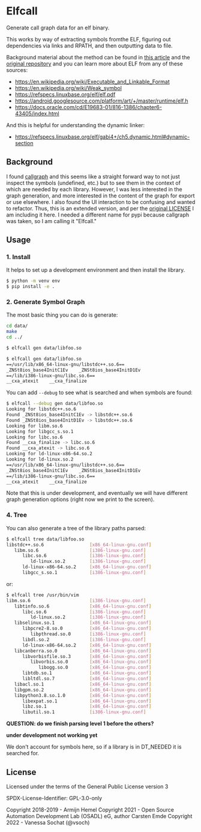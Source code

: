 # Elfcall

Generate call graph data for an elf binary.

This works by way of extracting symbols fromthe ELF, figuring out dependencies
via links and RPATH, and then outputting data to file.

Background material about the method can be found in [this article](https://lwn.net/Articles/548216/)
and the [original repository](https://github.com/armijnhemel/conference-talks/tree/master/fsfe2013) and you
can learn more about ELF from any of these sources:

 - https://en.wikipedia.org/wiki/Executable_and_Linkable_Format
 - https://en.wikipedia.org/wiki/Weak_symbol
 - https://refspecs.linuxbase.org/elf/elf.pdf
 - https://android.googlesource.com/platform/art/+/master/runtime/elf.h
 - https://docs.oracle.com/cd/E19683-01/816-1386/chapter6-43405/index.html

And this is helpful for understanding the dynamic linker:

 - https://refspecs.linuxbase.org/elf/gabi4+/ch5.dynamic.html#dynamic-section

## Background

I found [callgraph](https://git.osadl.org/ckresse/callgraph) and this seems
like a straight forward way to not just inspect the symbols (undefined, etc.) but to 
see them in the context of which are needed by each library. However, I was less interested
in the graph generation, and more interested in the content of the graph for export or use
elsewhere. I also found the UI interaction to be confusing and wanted to refactor.
Thus, this is an extended version, and per the [original LICENSE](https://git.osadl.org/ckresse/callgraph/-/blob/master/LICENSE)
I am including it here. I needed a different name for pypi because callgraph was
taken, so I am calling it "Elfcall." 

## Usage

### 1. Install

It helps to set up a development environment and then install the library.

```bash
$ python -m venv env
$ pip install -e .
```

### 2. Generate Symbol Graph

The most basic thing you can do is generate:

```bash
cd data/
make
cd ../
```
```bash
$ elfcall gen data/libfoo.so

$ elfcall gen data/libfoo.so
==/usr/lib/x86_64-linux-gnu/libstdc++.so.6==
_ZNSt8ios_base4InitC1Ev    _ZNSt8ios_base4InitD1Ev
==/lib/i386-linux-gnu/libc.so.6==
__cxa_atexit    __cxa_finalize

```
You can add `--debug` to see what is searched and when symbols are found:

```bash
$ elfcall --debug gen data/libfoo.so
Looking for libstdc++.so.6
Found _ZNSt8ios_base4InitC1Ev -> libstdc++.so.6
Found _ZNSt8ios_base4InitD1Ev -> libstdc++.so.6
Looking for libm.so.6
Looking for libgcc_s.so.1
Looking for libc.so.6
Found __cxa_finalize -> libc.so.6
Found __cxa_atexit -> libc.so.6
Looking for ld-linux-x86-64.so.2
Looking for ld-linux.so.2
==/usr/lib/x86_64-linux-gnu/libstdc++.so.6==
_ZNSt8ios_base4InitC1Ev    _ZNSt8ios_base4InitD1Ev
==/lib/i386-linux-gnu/libc.so.6==
__cxa_atexit    __cxa_finalize

```

Note that this is under development, and eventually we will have different graph generation
options (right now we print to the screen).

### 4. Tree

You can also generate a tree of the library paths parsed:

```bash
$ elfcall tree data/libfoo.so
libstdc++.so.6                 [x86_64-linux-gnu.conf]
   libm.so.6                   [i386-linux-gnu.conf]
      libc.so.6                [i386-linux-gnu.conf]
         ld-linux.so.2         [i386-linux-gnu.conf]
      ld-linux-x86-64.so.2     [x86_64-linux-gnu.conf]
      libgcc_s.so.1            [i386-linux-gnu.conf]
```

or:

```bash
$ elfcall tree /usr/bin/vim
libm.so.6                      [i386-linux-gnu.conf]
   libtinfo.so.6               [x86_64-linux-gnu.conf]
      libc.so.6                [i386-linux-gnu.conf]
         ld-linux.so.2         [i386-linux-gnu.conf]
   libselinux.so.1             [x86_64-linux-gnu.conf]
      libpcre2-8.so.0          [x86_64-linux-gnu.conf]
         libpthread.so.0       [i386-linux-gnu.conf]
      libdl.so.2               [i386-linux-gnu.conf]
      ld-linux-x86-64.so.2     [x86_64-linux-gnu.conf]
   libcanberra.so.0            [x86_64-linux-gnu.conf]
      libvorbisfile.so.3       [x86_64-linux-gnu.conf]
         libvorbis.so.0        [x86_64-linux-gnu.conf]
            libogg.so.0        [x86_64-linux-gnu.conf]
      libtdb.so.1              [x86_64-linux-gnu.conf]
      libltdl.so.7             [x86_64-linux-gnu.conf]
   libacl.so.1                 [x86_64-linux-gnu.conf]
   libgpm.so.2                 [x86_64-linux-gnu.conf]
   libpython3.8.so.1.0         [x86_64-linux-gnu.conf]
      libexpat.so.1            [x86_64-linux-gnu.conf]
      libz.so.1                [x86_64-linux-gnu.conf]
      libutil.so.1             [i386-linux-gnu.conf]

```

**QUESTION: do we finish parsing level 1 before the others?**

**under development not working yet**

We don't account for symbols here, so if a library is in DT_NEEDED it is searched for.

## License

Licensed under the terms of the General Public License version 3

SPDX-License-Identifier: GPL-3.0-only

Copyright 2018-2019 - Armijn Hemel
Copyright 2021 - Open Source Automation Development Lab (OSADL) eG, author Carsten Emde
Copyright 2022 - Vanessa Sochat (@vsoch)
